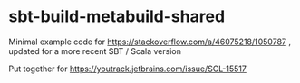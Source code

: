 # sbt-build-metabuild-shared
Minimal example code for https://stackoverflow.com/a/46075218/1050787 , updated for a more recent SBT / Scala version

Put together for https://youtrack.jetbrains.com/issue/SCL-15517
